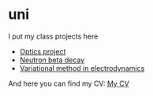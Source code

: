 # uni
I put my class projects here

* [Optics project](Optics/)
* [Neutron beta decay](Neutrinos/)
* [Variational method in electrodynamics](Variational/)


And here you can find my CV: [My CV](CV/Ali_Salehi_CV.pdf)
